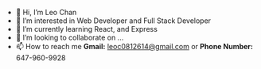 - 👋 Hi, I’m Leo Chan
- 👀 I’m interested in Web Developer and Full Stack Developer
- 🌱 I’m currently learning React, and Express
- 💞️ I’m looking to collaborate on ...
- 📫 How to reach me **Gmail:** leoc0812614@gmail.com or **Phone Number:** 647-960-9928

<!---
Leoc9908/Leoc9908 is a ✨ special ✨ repository because its `README.md` (this file) appears on your GitHub profile.
You can click the Preview link to take a look at your changes.
--->
